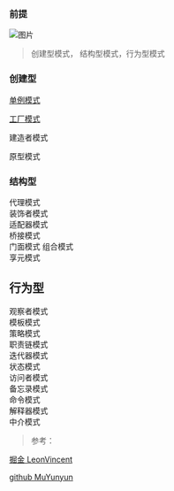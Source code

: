 ### 前提

![图片](https://p9-juejin.byteimg.com/tos-cn-i-k3u1fbpfcp/6ca0f52e9b634e2c94f35b0b1c7df4c1~tplv-k3u1fbpfcp-zoom-1.image)

> 创建型模式， 结构型模式，行为型模式

### 创建型

[单例模式](https://github.com/spademan/blog/blob/main/%E5%8D%95%E4%BE%8B%E6%A8%A1%E5%BC%8F.md)
  
[工厂模式](/设计模式/工厂模式.md)
  
建造者模式
  
原型模式


### 结构型
代理模式  
装饰者模式  
适配器模式  
桥接模式  
门面模式
组合模式  
享元模式  

## 行为型
观察者模式  
模板模式  
策略模式  
职责链模式  
迭代器模式  
状态模式  
访问者模式  
备忘录模式  
命令模式  
解释器模式  
中介模式  





> 参考：

[掘金 LeonVincent](https://juejin.im/post/6868054744557060110)

[github MuYunyun](https://github.com/MuYunyun/blog/tree/master/BasicSkill/%E8%AE%BE%E8%AE%A1%E6%A8%A1%E5%BC%8F)

